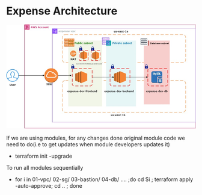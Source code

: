 # Expense Architecture


![alt text](Images/expenses-dev-terraform.jpg)

If we are using modules, for any changes done original module code we need to do(i.e to get updates when module developers updates it)
* terraform init -upgrade 

To run all modules sequentially
* for i in 01-vpc/ 02-sg/ 03-bastion/ 04-db/ .... ;do cd $i ; terraform apply -auto-approve; cd .. ; done